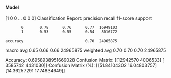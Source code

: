 #### Model
[1 0 0 ... 0 0 0]
Classification Report:
              precision    recall  f1-score   support

           0       0.78      0.76      0.77  16949103
           1       0.53      0.55      0.54   8016772

    accuracy                           0.70  24965875
   macro avg       0.65      0.66      0.66  24965875
weighted avg       0.70      0.70      0.70  24965875

Accuracy: 0.6958938951669028
Confusion Matrix:
[[12942570  4006533]
 [ 3585742  4431030]]
Confusion Matrix (%):
[[51.84104302 16.04803757]
 [14.36257291 17.74834649]]
